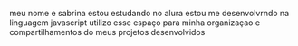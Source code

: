 meu nome e sabrina
estou estudando no alura 
estou me desenvolvrndo na linguagem javascript
utilizo esse espaço para minha organizaçao e compartilhamentos do meus projetos desenvolvidos
